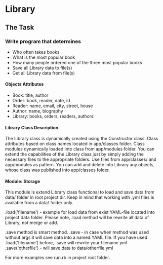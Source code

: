 # Library #

## The Task ##

### Write program that determines ###
* Who often takes books
* What is the most popular book
* How many people ordered one of the three most popular books
* Save all Library data to file(s)
* Get all Library data from file(s)

#### Objects Attributes ####
* Book: title, author
* Order: book, reader, date, id
* Reader: name, email, city, street, house
* Author: name, biography
* Library: books, orders, readers, authors

#### Library Class Description ####
The Library class is dynamically created using the Constructor class. Class attributes based on class names located in app/classes folder. Class modules dynamically loaded into class from app/modules folder. You can extend the capabilities of the Library class just by simply adding the necessary files to the appropriate folders. Use files from app/classes/ and app/modules as pattern. You can add and delete into Library any objects, whose class was published into app/classes folder.

#### Module: Storage ####
This module is extend Library class functional to load and save data from data/ folder in root project dir. Keep in mind that working with .yml files is available from a data/ folder only.

.load('filename') - example for load data from exist YAML-file located into project data folder. Please note, .load method will be rewrite all data of Library, not merge or add.

.save method is smart method.
.save - in case when method was used without args it will save data into a named YAML file. If you have used .load('filename') before, .save will rewrite your filename.yml
.save('otherfile') - will save data to data/otherfile.yml

For more examples see run.rb in project root folder.